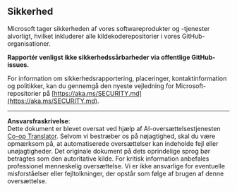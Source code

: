 <!--
CO_OP_TRANSLATOR_METADATA:
{
  "original_hash": "7229f7490ea61a04330b79651ac4d37e",
  "translation_date": "2025-09-09T21:18:12+00:00",
  "source_file": "SECURITY.md",
  "language_code": "da"
}
-->
## Sikkerhed

Microsoft tager sikkerheden af vores softwareprodukter og -tjenester alvorligt, hvilket
inkluderer alle kildekoderepositorier i vores GitHub-organisationer.

**Rapportér venligst ikke sikkerhedssårbarheder via offentlige GitHub-issues.**

For information om sikkerhedsrapportering, placeringer, kontaktinformation og politikker,
kan du gennemgå den nyeste vejledning for Microsoft-repositorier på
[https://aka.ms/SECURITY.md](https://aka.ms/SECURITY.md).

---

**Ansvarsfraskrivelse**:  
Dette dokument er blevet oversat ved hjælp af AI-oversættelsestjenesten [Co-op Translator](https://github.com/Azure/co-op-translator). Selvom vi bestræber os på nøjagtighed, skal du være opmærksom på, at automatiserede oversættelser kan indeholde fejl eller unøjagtigheder. Det originale dokument på dets oprindelige sprog bør betragtes som den autoritative kilde. For kritisk information anbefales professionel menneskelig oversættelse. Vi er ikke ansvarlige for eventuelle misforståelser eller fejltolkninger, der opstår som følge af brugen af denne oversættelse.